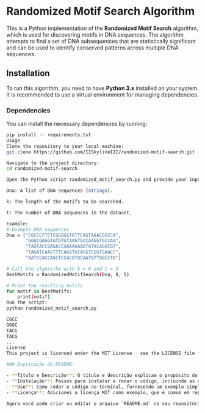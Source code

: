 # Randomized Motif Search Algorithm

This is a Python implementation of the **Randomized Motif Search** algorithm, which is used for discovering motifs in DNA sequences. The algorithm attempts to find a set of DNA subsequences that are statistically significant and can be used to identify conserved patterns across multiple DNA sequences.

## Installation

To run this algorithm, you need to have **Python 3.x** installed on your system. It is recommended to use a virtual environment for managing dependencies.

### Dependencies
You can install the necessary dependencies by running:

```bash
pip install -r requirements.txt
Usage
Clone the repository to your local machine:
git clone https://github.com/IISkylineIII/randomized-motif-search.git

Navigate to the project directory:
cd randomized-motif-search

Open the Python script randomized_motif_search.py and provide your input data. The function RandomizedMotifSearch accepts three arguments:

Dna: A list of DNA sequences (strings).

k: The length of the motifs to be searched.

t: The number of DNA sequences in the dataset.

Example:
# Example DNA sequences
Dna = ["CGCCCCTCTCGGGGGTGTTCAGTAAACGGCCA", 
       "GGGCGAGGTATGTGTAAGTGCCAAGGTGCCAG", 
       "TAGTACCGAGACCGAAAGAAGTATACAGGCGT", 
       "TAGATCAAGTTTCAGGTGCACGTCGGTGAACC", 
       "AATCCACCAGCTCCACGTGCAATGTTGGCCTA"]

# Call the algorithm with k = 8 and t = 5
BestMotifs = RandomizedMotifSearch(Dna, 8, 5)

# Print the resulting motifs
for motif in BestMotifs:
    print(motif)
Run the script:
python randomized_motif_search.py

CGCC
GGGC
TACG
TACG
...
License
This project is licensed under the MIT License - see the LICENSE file for details.

### Explicação do README:

- **Título e Descrição**: O título e descrição explicam o propósito do repositório e do código.
- **Instalação**: Passos para instalar e rodar o código, incluindo as dependências.
- **Uso**: Como rodar o código no terminal, fornecendo um exemplo simples de como chamar a função `RandomizedMotifSearch`.
- **Licença**: Adicionei a licença MIT como exemplo, que é comum em repositórios públicos de código aberto.

Agora você pode criar ou editar o arquivo `README.md` no seu repositório e colar esse conteúdo lá. Isso ajudará outros usuários a entender como usar o código!


